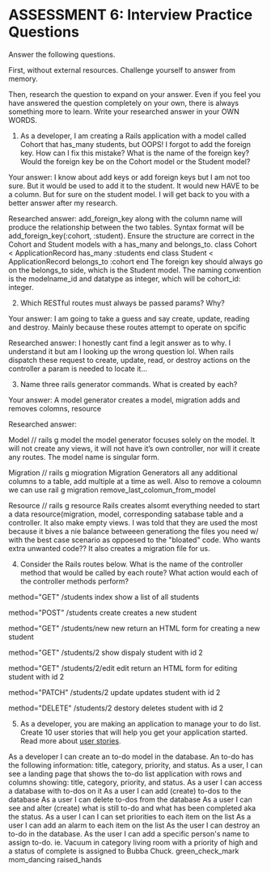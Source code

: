 # ASSESSMENT 6: Interview Practice Questions
Answer the following questions.

First, without external resources. Challenge yourself to answer from memory.

Then, research the question to expand on your answer. Even if you feel you have answered the question completely on your own, there is always something more to learn. Write your researched answer in your OWN WORDS.

1. As a developer, I am creating a Rails application with a model called Cohort that has_many students, but OOPS! I forgot to add the foreign key. How can I fix this mistake? What is the name of the foreign key? Would the foreign key be on the Cohort model or the Student model?

  Your answer:  I know about add keys or add foreign keys but I am not too sure.  But it would be used to add it to the student.  It would new HAVE to be a column. But for sure on the student model. I will get back to you with a better answer after my research.

  Researched answer:  add_foreign_key along with the column name will produce the relationship between the two tables. Syntax format will be add_foreign_key(:cohort, :student).
  Ensure the structure are correct in the Cohort and Student models with a has_many and belongs_to.
  class Cohort < ApplicationRecord
    has_many :students
  end
  class Student < ApplicationRecord
    belongs_to :cohort
  end
  The foreign key should always go on the belongs_to side, which is the Student model. The naming convention is the modelname_id and datatype as integer, which will be cohort_id: integer.



2. Which RESTful routes must always be passed params? Why?

  Your answer:  I am going to take a guess and say create, update, reading and destroy.  Mainly because these routes attempt to operate on spcific 

  Researched answer: I honestly cant find a legit answer as to why. I understand it but am I looking up the wrong question lol. When rails dispatch these request to create, update, read, or destroy actions on the controller a param is needed to locate it...


3. Name three rails generator commands. What is created by each?

  Your answer:  A model generator creates a model, migration adds and removes colomns, resource

  Researched answer: 
  
  Model // rails g model the model generator focuses solely on the model. It will not create any views, it will not have it’s own controller, nor will it create any routes. The model name is singular form.
  
  Migration // rails g miogration Migration Generators all any additional columns to a table, add multiple at a time as well. Also to remove a coloumn we can use rail g migration remove_last_colomun_from_model

Resource // rails g resource Rails creates alsomt everything needed to start a data resource(migration, model, corresponding satabase table and a controller. It also make empty views. I was told that they are used the most because it bives a nie balance betweeen generationg the files you need w/ with the best case scenario as oppoesed to the "bloated" code. Who wants extra unwanted code?? It also creates a migration file for us.

4. Consider the Rails routes below. What is the name of the controller method that would be called by each route? What action would each of the controller methods perform?

method="GET"    /students  index   show a list of all students       

method="POST"   /students  create   creates a new student     

method="GET"    /students/new  new   return an HTML form for creating a new student

method="GET"    /students/2  show  dispaly student with id 2

method="GET"    /students/2/edit  edit   return an HTML form for editing student with id 2

method="PATCH"  /students/2  update   updates student with id 2      

method="DELETE" /students/2  destory   deletes student with id 2  


5. As a developer, you are making an application to manage your to do list. Create 10 user stories that will help you get your application started. Read more about [user stories](https://www.atlassian.com/agile/project-management/user-stories).


As a developer I can create an to-do  model in the database. An to-do has the following information: title, category, priority, and status.
As a user, I can see a landing page that shows the to-do list application with rows and columns showing: title, category, priority, and status.
As a user I can access a database with to-dos on it
As a user I can add (create) to-dos to the database
As a user I can delete to-dos from the database
As a user I can see and alter (create) what is still to-do and what has been completed aka the status.
As a user I can I can set priorities to each item on the list
As a user I can add an alarm to each item on the list
As the user I can destroy an to-do in the database.
As the user I can add a specific person's name to assign to-do. ie. Vacuum in category living room with a priority of high and a status of complete is assigned to Bubba Chuck.
green_check_mark
mom_dancing
raised_hands





